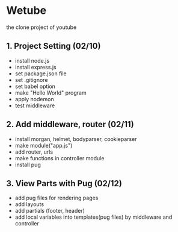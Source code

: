 # Wetube

the clone project of youtube

## 1. Project Setting (02/10)

- install node.js
- install express.js
- set package.json file
- set .gitignore
- set babel option
- make "Hello World" program
- apply nodemon
- test middleware

## 2. Add middleware, router (02/11)

- install morgan, helmet, bodyparser, cookieparser
- make module("app.js")
- add router, urls
- make functions in controller module
- install pug

## 3. View Parts with Pug (02/12)

- add pug files for rendering pages
- add layouts
- add partials (footer, header)
- add local variables into templates(pug files) by middleware and controller
